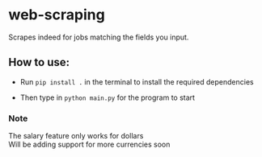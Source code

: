 # web-scraping
Scrapes indeed for jobs matching the fields you input.

## How to use:
- Run `pip install .` in the terminal to install the required dependencies  
 
- Then type in `python main.py` for the program to start

### Note
The salary feature only works for dollars  
Will be adding support for more currencies soon
